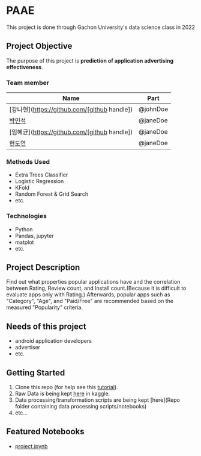 # PAAE
This project is done through Gachon University's data science class in 2022

## Project Objective
The purpose of this project is **prediction of application advertising effectiveness**.

### Team member
|Name     |  Part   | 
|---------|-----------------|
|[강나현](https://github.com/[github handle])| @johnDoe        |
|[박민석](https://github.com/pogihae) |     @janeDoe    |
|[임혜균](https://github.com/[github handle]) |     @janeDoe    |
|[현도연](https://github.com/vivi108) |     @janeDoe    |


### Methods Used
* Extra Trees Classifier
* Logistic Regression
* KFold
* Random Forest & Grid Search
* etc.

### Technologies
* Python
* Pandas, jupyter
* matplot
* etc. 

## Project Description
Find out what properties popular applications have and the correlation between Rating, Review count, and Install count.(Because it is difficult to evaluate apps only with Rating.)
Afterwards, popular apps such as "Category", "Age", and "Paid/Free" are recommended based on the measured "Popularity" criteria.

## Needs of this project

- android application developers
- advertiser
- etc.

## Getting Started

1. Clone this repo (for help see this [tutorial](https://help.github.com/articles/cloning-a-repository/)).
2. Raw Data is being kept [here](https://www.kaggle.com/datasets/lava18/google-play-store-apps) in kaggle.
3. Data processing/transformation scripts are being kept [here](Repo folder containing data processing scripts/notebooks)
4. etc...

## Featured Notebooks
* [project.ipynb](project.ipynb)
